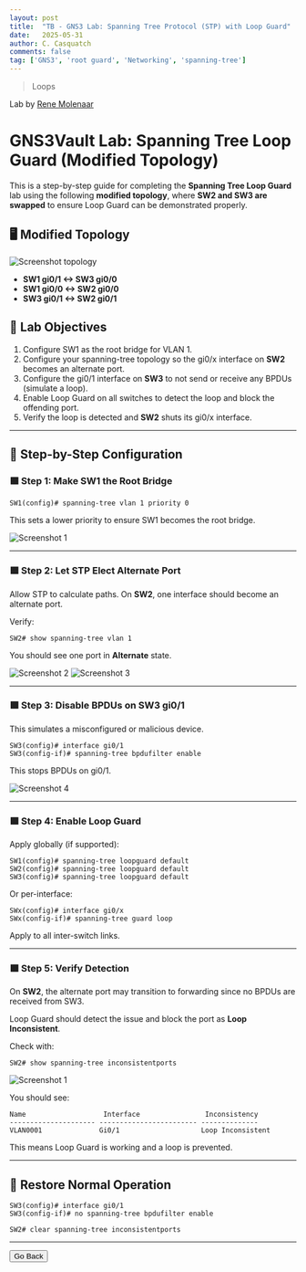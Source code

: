 ```yaml
---
layout: post
title:  "TB - GNS3 Lab: Spanning Tree Protocol (STP) with Loop Guard"
date:   2025-05-31
author: C. Casquatch
comments: false
tag: ['GNS3', 'root guard', 'Networking', 'spanning-tree']
---
```


> Loops

Lab by [Rene Molenaar](https://gns3vault.com/switching/spanning-tree-loop-guard)

# GNS3Vault Lab: Spanning Tree Loop Guard (Modified Topology)

This is a step-by-step guide for completing the **Spanning Tree Loop Guard** lab using the following **modified topology**, where **SW2 and SW3 are swapped** to ensure Loop Guard can be demonstrated properly.

## 🖥️ Modified Topology

![Screenshot topology](/assets/images/GNS3/STPLoopGuard/topology.png)

- **SW1 gi0/1 <-> SW3 gi0/0**
- **SW1 gi0/0 <-> SW2 gi0/0**
- **SW3 gi0/1 <-> SW2 gi0/1**

## 🎯 Lab Objectives

1. Configure SW1 as the root bridge for VLAN 1.
2. Configure your spanning-tree topology so the gi0/x interface on **SW2** becomes an alternate port.
3. Configure the gi0/1 interface on **SW3** to not send or receive any BPDUs (simulate a loop).
4. Enable Loop Guard on all switches to detect the loop and block the offending port.
5. Verify the loop is detected and **SW2** shuts its gi0/x interface.

---

## 🔧 Step-by-Step Configuration

### 🟩 Step 1: Make SW1 the Root Bridge

```
SW1(config)# spanning-tree vlan 1 priority 0
```

This sets a lower priority to ensure SW1 becomes the root bridge.

![Screenshot 1](/assets/images/GNS3/STPLoopGuard/sw1spantree.png)

---

### 🟩 Step 2: Let STP Elect Alternate Port

Allow STP to calculate paths. On **SW2**, one interface should become an alternate port.

Verify:

```
SW2# show spanning-tree vlan 1
```

You should see one port in **Alternate** state.

![Screenshot 2](/assets/images/GNS3/STPLoopGuard/sw2spantree.png)
![Screenshot 3](/assets/images/GNS3/STPLoopGuard/sw3spantree.png)

---

### 🟩 Step 3: Disable BPDUs on SW3 gi0/1

This simulates a misconfigured or malicious device.

```
SW3(config)# interface gi0/1
SW3(config-if)# spanning-tree bpdufilter enable
```

This stops BPDUs on gi0/1.

![Screenshot 4](/assets/images/GNS3/STPLoopGuard/sw3bpdufilterenable.png)

---

### 🟩 Step 4: Enable Loop Guard

Apply globally (if supported):

```
SW1(config)# spanning-tree loopguard default
SW2(config)# spanning-tree loopguard default
SW3(config)# spanning-tree loopguard default
```

Or per-interface:

```
SWx(config)# interface gi0/x
SWx(config-if)# spanning-tree guard loop
```

Apply to all inter-switch links.

---

### 🟩 Step 5: Verify Detection

On **SW2**, the alternate port may transition to forwarding since no BPDUs are received from SW3.

Loop Guard should detect the issue and block the port as **Loop Inconsistent**.

Check with:

```
SW2# show spanning-tree inconsistentports
```
![Screenshot 1](/assets/images/GNS3/STPLoopGuard/sw2inconsistentport.png)

You should see:

```
Name                   Interface                Inconsistency
--------------------- ------------------------ --------------
VLAN0001              Gi0/1                    Loop Inconsistent
```

This means Loop Guard is working and a loop is prevented.

---

## 🧹 Restore Normal Operation

```
SW3(config)# interface gi0/1
SW3(config-if)# no spanning-tree bpdufilter enable

SW2# clear spanning-tree inconsistentports
```

---

<button onclick="history.back()">Go Back</button>
